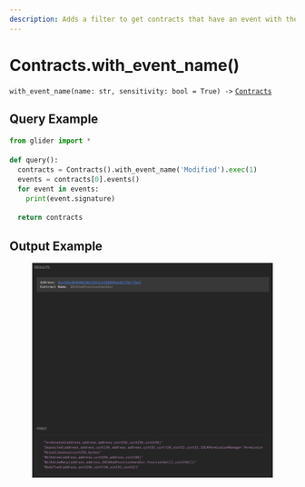```yaml
---
description: Adds a filter to get contracts that have an event with the given name.
---
```


# Contracts.with\_event\_name()

`with_event_name(name: str, sensitivity: bool = True) ->` [`Contracts`](./)

## Query Example

```python
from glider import *

def query():
  contracts = Contracts().with_event_name('Modified').exec(1)
  events = contracts[0].events()
  for event in events:
    print(event.signature)

  return contracts
```

## Output Example

<figure><img src="../../.gitbook/assets/image (1) (1) (1) (1).png" alt=""><figcaption></figcaption></figure>
